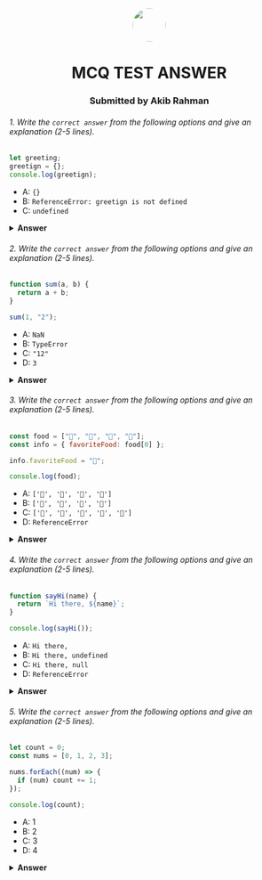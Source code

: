 <div align="center">
  <img style="border-radius:100px;" height="60" src="https://avatars.githubusercontent.com/u/67223555?v=4">
  <h1>MCQ TEST ANSWER</h1>
  <h3>Submitted by Akib Rahman</h3>
</div>

###### 1. Write the `correct answer` from the following options and give an explanation (2-5 lines).

```javascript
let greeting;
greetign = {};
console.log(greetign);
```

- A: `{}`
- B: `ReferenceError: greetign is not defined`
- C: `undefined`

<details><summary><b>Answer</b></summary>
<p>

#### Answer: - A: `{}`

<i>The answer is A because at first in the code, there assigned a variable named 'greeting' but after the rest of the code, that 'greeting variable have not be used anywhere rather there declared a variable named 'greetign' ( 'greeting' & 'greetign' not same -- Spelling different) without using `let` `var` or `const` keyword and value is setted to `{}`. So, JS automaticlly declared 'greetign' as a global variable and after that 'greetign' is console.logged, So we are getting the result `{}`</i>

</p>
</details>

###### 2. Write the `correct answer` from the following options and give an explanation (2-5 lines).

```javascript
function sum(a, b) {
  return a + b;
}

sum(1, "2");
```

- A: `NaN`
- B: `TypeError`
- C: `"12"`
- D: `3`

<details><summary><b>Answer</b></summary>
<p>

#### Answer: - C: `"12"`

<i>Basically there will be no output but if we `console.log()` that `function` like `console.log(sum(1,"2"));` then we will get the result `"12"` and the dataType of that result will be a `string` because in the `sum` function we are sending two arguments, one is `number` data typed and another one is `string` data typed because the second argument is set like `"2"` i mean in a qutation mark so, that one is going as a string. As second argument is set as a string so there will be nothing like mathmetical addition, just the second argument is sitting beside the first argument and the answer is like `"12"`</i>

</p>
</details>

###### 3. Write the `correct answer` from the following options and give an explanation (2-5 lines).

```javascript
const food = ["🍕", "🍫", "🥑", "🍔"];
const info = { favoriteFood: food[0] };

info.favoriteFood = "🍝";

console.log(food);
```

- A: `['🍕', '🍫', '🥑', '🍔']`
- B: `['🍝', '🍫', '🥑', '🍔']`
- C: `['🍝', '🍕', '🍫', '🥑', '🍔']`
- D: `ReferenceError`

<details><summary><b>Answer</b></summary>
<p>

#### Answer: - A: `['🍕', '🍫', '🥑', '🍔']`

<i>Here the answer is very simple 'A'. Because at first here we are creating an array named `food` and we are setting some foods in that array. After that we are creating an object named `info` and we're creating a property of this object named `favoritefood` and setting It's value to the first index, I mean 0th index of that food array. After that, we're changing the value of `favoritefood` property of that object. But lastly, we are consolling log the `food` array.So we will simply get that food array as a output.</i>

</p>
</details>

###### 4. Write the `correct answer` from the following options and give an explanation (2-5 lines).

```javascript
function sayHi(name) {
  return `Hi there, ${name}`;
}

console.log(sayHi());
```

- A: `Hi there,`
- B: `Hi there, undefined`
- C: `Hi there, null`
- D: `ReferenceError`

<details><summary><b>Answer</b></summary>
<p>

#### Answer: - B: `Hi there, undefined`

<i>Hear the clear answer is B, because at first we are creating a function named, `sayHi` and it's have a parameter named `name` and it's returning `hi there,` After that, the value of that parameter `name` .After that the function is called in a console log with giving empty arguments. That means that function is receiving empty argument. That means that function have a variable named `name` and we're setting nothing to that variables. So that the variable is being undefined. And after that, it's Returning `Hi there, undefined`. So the answer is B.</i>

</p>
</details>

###### 5. Write the `correct answer` from the following options and give an explanation (2-5 lines).

```javascript
let count = 0;
const nums = [0, 1, 2, 3];

nums.forEach((num) => {
  if (num) count += 1;
});

console.log(count);
```

- A: 1
- B: 2
- C: 3
- D: 4

<details><summary><b>Answer</b></summary>
<p>

#### Answer: - C: 3

<i> Here the answer is C Because at first we're Declaring a variable named `count`. And after that, we're declaring a Array named `nums`. After that, we're running a foreach method on that array and We are getting each element of that array as `num`. After that, we are checking that if `num` is a Truethy value or not, if truethy then add `1` with that `count` variable we have declared very beginning. So here firstly coming`0`, which is Falsey value. So the task under the `if` condition is not executing, after that here is coming `1` and the task under the condition is executing after that `2` is coming and again the task under that condition is running after that `3` is coming and again that task under the condition is executing. So under the condition that task is executing for total of 3 times. So here 1 is adding with that `count` variable for three times and the base value of `count` was `0`. So the ultimate value of `count` is `3`.</i>

</p>
</details>
